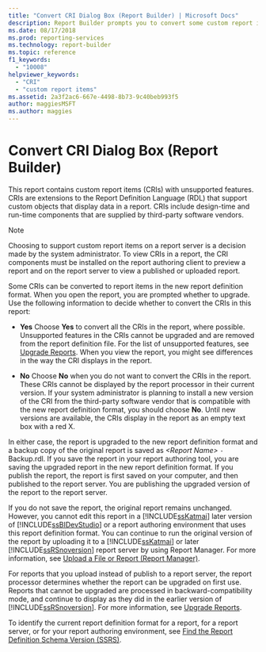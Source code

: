 ```yaml
---
title: "Convert CRI Dialog Box (Report Builder) | Microsoft Docs"
description: Report Builder prompts you to convert some custom report items, which have unsupported features, to the new report definition format.
ms.date: 08/17/2018
ms.prod: reporting-services
ms.technology: report-builder
ms.topic: reference
f1_keywords: 
  - "10008"
helpviewer_keywords: 
  - "CRI"
  - "custom report items"
ms.assetid: 2a3f2ac6-667e-4498-8b73-9c40beb993f5
author: maggiesMSFT
ms.author: maggies
---
```


# Convert CRI Dialog Box (Report Builder)

  This report contains custom report items (CRIs) with unsupported features. CRIs are extensions to the Report Definition Language (RDL) that support custom objects that display data in a report. CRIs include design-time and run-time components that are supplied by third-party software vendors.  
  
> [!NOTE]  
>  Choosing to support custom report items on a report server is a decision made by the system administrator. To view CRIs in a report, the CRI components must be installed on the report authoring client to preview a report and on the report server to view a published or uploaded report.  
  
 Some CRIs can be converted to report items in the new report definition format. When you open the report, you are prompted whether to upgrade. Use the following information to decide whether to convert the CRIs in this report:  
  
-   **Yes** Choose **Yes** to convert all the CRIs in the report, where possible. Unsupported features in the CRIs cannot be upgraded and are removed from the report definition file. For the list of unsupported features, see [Upgrade Reports](../../reporting-services/install-windows/upgrade-reports.md). When you view the report, you might see differences in the way the CRI displays in the report.  
  
-   **No** Choose **No** when you do not want to convert the CRIs in the report. These CRIs cannot be displayed by the report processor in their current version. If your system administrator is planning to install a new version of the CRI from the third-party software vendor that is compatible with the new report definition format, you should choose **No**. Until new versions are available, the CRIs display in the report as an empty text box with a red X.  
  
 In either case, the report is upgraded to the new report definition format and a backup copy of the original report is saved as *\<Report Name>* `-` Backup.rdl. If you save the report in your report authoring tool, you are saving the upgraded report in the new report definition format. If you publish the report, the report is first saved on your computer, and then published to the report server. You are publishing the upgraded version of the report to the report server.  
  
 If you do not save the report, the original report remains unchanged. However, you cannot edit this report in a [!INCLUDE[ssKatmai](../../includes/sskatmai-md.md)] later version of [!INCLUDE[ssBIDevStudio](../../includes/ssbidevstudio-md.md)] or a report authoring environment that uses this report definition format. You can continue to run the original version of the report by uploading it to a [!INCLUDE[ssKatmai](../../includes/sskatmai-md.md)] or later [!INCLUDE[ssRSnoversion](../../includes/ssrsnoversion-md.md)] report server by using Report Manager. For more information, see [Upload a File or Report &#40;Report Manager&#41;](../../reporting-services/reports/upload-a-file-or-report-report-manager.md).  
  
 For reports that you upload instead of publish to a report server, the report processor determines whether the report can be upgraded on first use. Reports that cannot be upgraded are processed in backward-compatibility mode, and continue to display as they did in the earlier version of [!INCLUDE[ssRSnoversion](../../includes/ssrsnoversion-md.md)]. For more information, see [Upgrade Reports](../../reporting-services/install-windows/upgrade-reports.md).  
  
 To identify the current report definition format for a report, for a report server, or for your report authoring environment, see [Find the Report Definition Schema Version &#40;SSRS&#41;](../../reporting-services/reports/find-the-report-definition-schema-version-ssrs.md).  

  
  

